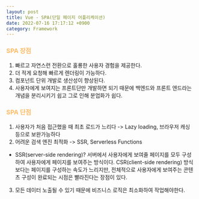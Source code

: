 ```yaml
---
layout: post
title: Vue - SPA(단일 페이지 어플리케이션)
date: 2022-07-16 17:17:12 +0900
category: Framework
---
```


### <span style="color:#febc68;font-weight:bold">SPA 장점</span> 
1. 빠르고 자연스런 전환으로 훌룡한 사용자 경험을 제공한다.
2. 더 적게 요청해 빠르게 렌더링이 가능하다.
3. 컴포넌트 단위 개발로 생산성이 향상된다.
4. 사용자에게 보여지는 프론트단만 개발하면 되기 때문에 백엔드와 프론트 엔드라는 개념을 분리시키기 쉽고 그로 인해 분업화가 쉽다.

### <span style="color:#febc68;font-weight:bold">SPA 단점</span> 
1. 사용자가 처음 접근했을 때 최초 로드가 느리다 -> Lazy loading, 브라우저 캐싱 등으로 보완가능하다
2. 어려운 검색 엔진 최적화 -> SSR, Serverless Functions
* SSR(server-side rendering)? 서버에서 사용자에게 보여줄 페이지를 모두 구성하여 사용자에게 페이지를 보여주는 방식이다. CSR(client-side rendering) 방식보다는 페이지를 구성하는 속도가 느리지만, 전체적으로 사용자에게 보여주는 콘텐츠 구성이 완료되는 시점은 빨라진다는 장점이 있다.
3. 모든 데이터 노출될 수 있기 때문에 비즈니스 로직은 최소화하여 작업해야한다.

